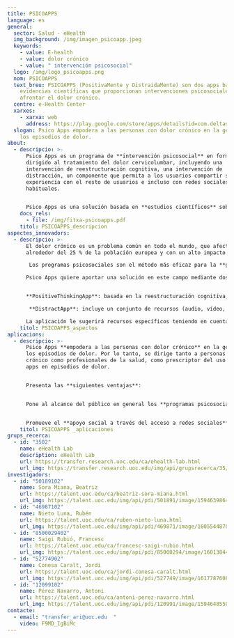```yaml
---
title: PSICOAPPS
language: es
general:
  sector: Salud - eHealth
  img_background: /img/imagen_psicoapp.jpeg
  keywords:
    - value: E-health
    - value: dolor crónico
    - value: " intervención psicosocial"
  logo: /img/logo_psicoapps.png
  nom: PSICOAPPS
  text_breu: PSICOAPPS (PositivaMente y DistraidaMente) son dos apps basadas en
    evidencias científicas que proporcionan intervenciones psicosociales para
    afrontar el dolor crónico.
  centre: e-Health Center
  xarxes:
    - xarxa: web
      address: https://play.google.com/store/apps/details?id=com.deltadev.PositiveThings&hl=es_419&gl=US
  slogan: Psico Apps empodera a las personas con dolor crónico en la gestión de
    los episodios de dolor.
about:
  - descripcio: >-
      Psico Apps es un programa de **intervención psicosocial** en formato app
      dirigido al tratamiento del dolor cervicolumbar, incluyendo una
      intervención de reestructuración cognitiva, una intervención de
      distracción, un componente que permita a los usuarios compartir su
      experiencia con el resto de usuarios e incluso con redes sociales
      habituales. 


      Psico Apps es una solución basada en **estudios científicos** sobre dolor crónico lumbar y cervical, desarrollada por un equipo interdisciplinario formado por profesionales de la salud, investigadores y expertos.
    docs_rels:
      - file: /img/fitxa-psicoapps.pdf
    titol: PSICOAPPS_descripcion 
aspectes_innovadors:
  - descripcio: >-
      El dolor crónico es un problema común en todo el mundo, que afecta a
      alrededor del 25 % de la población europea y con un alto impacto.

       Los programas psicosociales son el método más eficaz para la **gestión de los problemas de dolor**, la reestructuración cognitiva (cambio de pensamientos perjudiciales más positivos) y la distracción (al disminuir la intensidad de las sensaciones) son las técnicas más utilizadas y eficientes. Desgraciadamente, el acceso a estos programas psicosociales es difícil debido a la falta de profesionales especializados, altos costes, distancias largas para los profesionales y estigma social. 

      Psico Apps quiere aportar una solución en este campo mediante dos aplicaciones móviles: 


      **PositiveThinkingApp**: basada en la reestructuración cognitiva, ayuda a identificar pensamientos negativos para luego desafiarlos y reformularlos en pensamientos positivos a través de la ludificación.

       **DistractApp**: incluye un conjunto de recursos (audio, vídeo, textos, etc.) que ayudará a distraer y desviar la atención del dolor del paciente. 

      La aplicación le sugerirá recursos específicos teniendo en cuenta las selecciones y preferencias de los usuarios también mediante ludificación.
    titol: PSICOAPPS_aspectos 
aplicacions:
  - descripcio: >-
      Psico Apps **empodera a las personas con dolor crónico** en la gestión de
      los episodios de dolor. Por lo tanto, se dirige tanto a personas con dolor
      crónico como profesionales de la salud, como prescriptor del uso de las
      apps en episodios de dolor. 


      Presenta las **siguientes ventajas**: 


      Pone al alcance del público en general los **programas psicosociales**, generalmente de difícil acceso. Permite la portabilidad y el uso en tiempo real, cuando surge el dolor, que no ofrecen los programas psicosociales tradicionales. 


      Promueve el **apoyo social a través del acceso a redes sociales**. Reduce el estigma que generan las intervenciones cara a cara.
    titol: PSICOAPPS _aplicaciones 
grups_recerca:
  - id: "3502"
    name: eHealth Lab
    description: eHealth Lab
    url: https://transfer.research.uoc.edu/ca/ehealth-lab.html
    url_img: https://transfer.research.uoc.edu/img/api/grupsrecerca/35/image/1594279756413
investigadors:
  - id: "50189102"
    name: Sora Miana, Beatriz
    url: https://talent.uoc.edu/ca/beatriz-sora-miana.html
    url_img: https://talent.uoc.edu/img/api/pdi/501891/image/1594639864629
  - id: "46987102"
    name: Nieto Luna, Rubén
    url: https://talent.uoc.edu/ca/ruben-nieto-luna.html
    url_img: https://talent.uoc.edu/img/api/pdi/469871/image/1605544870744
  - id: "8500029402"
    name: Saigi Rubió, Francesc
    url: https://talent.uoc.edu/ca/francesc-saigi-rubio.html
    url_img: https://talent.uoc.edu/img/api/pdi/85000294/image/1601384408818
  - id: "52774902"
    name: Conesa Caralt, Jordi
    url: https://talent.uoc.edu/ca/jordi-conesa-caralt.html
    url_img: https://talent.uoc.edu/img/api/pdi/527749/image/1617787608668
  - id: "12099102"
    name: Pérez Navarro, Antoni
    url: https://talent.uoc.edu/ca/antoni-perez-navarro.html
    url_img: https://talent.uoc.edu/img/api/pdi/120991/image/1594648550360
contacte:
  - email: "transfer_ari@uoc.edu  "
    video: F9MD_IgBiMc
---
```

